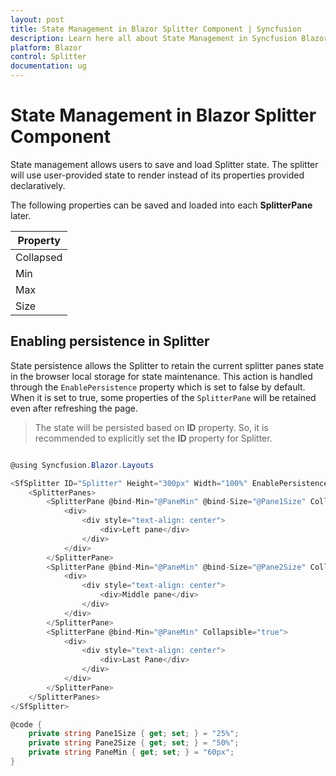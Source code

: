 ```yaml
---
layout: post
title: State Management in Blazor Splitter Component | Syncfusion
description: Learn here all about State Management in Syncfusion Blazor Splitter component and more.
platform: Blazor
control: Splitter
documentation: ug
---
```


# State Management in Blazor Splitter Component

State management allows users to save and load Splitter state. The splitter will use user-provided state to render instead of its properties provided declaratively.

The following properties can be saved and loaded into each **SplitterPane** later.

Property|
-----|
Collapsed |
Min |
Max |
Size |

## Enabling persistence in Splitter

State persistence allows the Splitter to retain the current splitter panes state in the browser local storage for state maintenance. This action is handled through the `EnablePersistence` property which is set to false by default. When it is set to true, some properties of the `SplitterPane` will be retained even after refreshing the page.

> The state will be persisted based on **ID** property. So, it is recommended to explicitly set the **ID** property for Splitter.

```csharp

@using Syncfusion.Blazor.Layouts

<SfSplitter ID="Splitter" Height="300px" Width="100%" EnablePersistence="true">
    <SplitterPanes>
        <SplitterPane @bind-Min="@PaneMin" @bind-Size="@Pane1Size" Collapsible="true">
            <div>
                <div style="text-align: center">
                    <div>Left pane</div>
                </div>
            </div>
        </SplitterPane>
        <SplitterPane @bind-Min="@PaneMin" @bind-Size="@Pane2Size" Collapsible="true">
            <div>
                <div style="text-align: center">
                    <div>Middle pane</div>
                </div>
            </div>
        </SplitterPane>
        <SplitterPane @bind-Min="@PaneMin" Collapsible="true">
            <div>
                <div style="text-align: center">
                    <div>Last Pane</div>
                </div>
            </div>
        </SplitterPane>
    </SplitterPanes>
</SfSplitter>

@code {
    private string Pane1Size { get; set; } = "25%";
    private string Pane2Size { get; set; } = "50%";
    private string PaneMin { get; set; } = "60px";
}
```